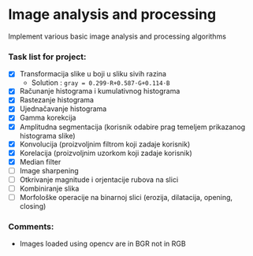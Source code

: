# Image analysis and processing

Implement various basic image analysis and processing algorithms

### Task list for project:

- [x] Transformacija slike u boji u sliku sivih razina
  - Solution : `gray = 0.299⋅R+0.587⋅G+0.114⋅B`
- [x] Računanje histograma i kumulativnog histograma
- [x] Rastezanje histograma
- [x] Ujednačavanje histograma
- [x] Gamma korekcija
- [x] Amplitudna segmentacija (korisnik odabire prag temeljem prikazanog histograma slike)
- [x] Konvolucija (proizvoljnim filtrom koji zadaje korisnik)
- [x] Korelacija (proizvoljnim uzorkom koji zadaje korisnik)
- [x] Median filter
- [ ] Image sharpening
- [ ] Otkrivanje magnitude i orjentacije rubova na slici
- [ ] Kombiniranje slika
- [ ] Morfološke operacije na binarnoj slici (erozija, dilatacija, opening, closing)

### Comments:
- Images loaded using opencv are in BGR not in RGB